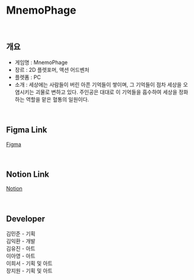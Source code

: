 # MnemoPhage

<br/>

## 개요

* 게임명 : MnemoPhage
* 장르 : 2D 플렛포머, 액션 어드벤처
* 플렛폼 : PC
* 소개 : 세상에는 사람들이 버린 아픈 기억들이 쌓이며, 그 기억들이 점차 세상을 오염시키는 괴물로 변하고 있다.
         주인공은 대대로 이 기억들을 흡수하여 세상을 정화하는 역할을 맡은 혈통의 일원이다.

<br/>

## Figma Link

[Figma](https://www.figma.com/files/team/1450051217210920038/project/313805825/Team-project?fuid=1267508671393151508)

<br/>

## Notion Link

[Notion](https://www.notion.so/invite/ea71cabe61ca308f47965feb24b4e3fb42866ba7)

<br/>

## Developer

김민준 - 기획 <br/>
김익환 - 개발 <br/>
김유진 - 아트 <br/>
이아영 - 아트 <br/>
이희서 - 기획 및 아트 <br/>
장지원 - 기획 및 아트 <br/>
